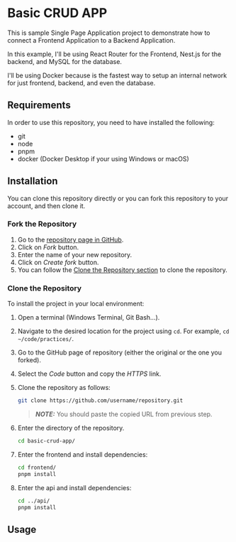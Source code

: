 # Basic CRUD APP

This is sample Single Page Application project to demonstrate how to connect a
Frontend Application to a Backend Application.

In this example, I'll be using React Router for the Frontend, Nest.js for the
backend, and MySQL for the database.

I'll be using Docker because is the fastest way to setup an internal network for
just frontend, backend, and even the database.

## Requirements

In order to use this repository, you need to have installed the following:

- git
- node
- pnpm
- docker (Docker Desktop if your using Windows or macOS)

## Installation

You can clone this repository directly or you can fork this repository to your
account, and then clone it.

### Fork the Repository

1. Go to the
   [repository page in GitHub](https://github.com/joseeduardohg/basic-crud-app).
2. Click on _Fork_ button.
3. Enter the name of your new repository.
4. Click on _Create fork_ button.
5. You can follow the [Clone the Repository section](#clone-the-repository) to
   clone the repository.

### Clone the Repository

To install the project in your local environment:

1. Open a terminal (Windows Terminal, Git Bash...).
2. Navigate to the desired location for the project using `cd`. For example,
   `cd ~/code/practices/`.
3. Go to the GitHub page of repository (either the original or the one you
   forked).
4. Select the _Code_ button and copy the _HTTPS_ link.
5. Clone the repository as follows:

   ```bash
   git clone https://github.com/username/repository.git
   ```

   > **_NOTE:_** You should paste the copied URL from previous step.

6. Enter the directory of the repository.

   ```bash
   cd basic-crud-app/
   ```

7. Enter the frontend and install dependencies:

   ```bash
   cd frontend/
   pnpm install
   ```

8. Enter the api and install dependencies:

   ```bash
   cd ../api/
   pnpm install
   ```

## Usage
